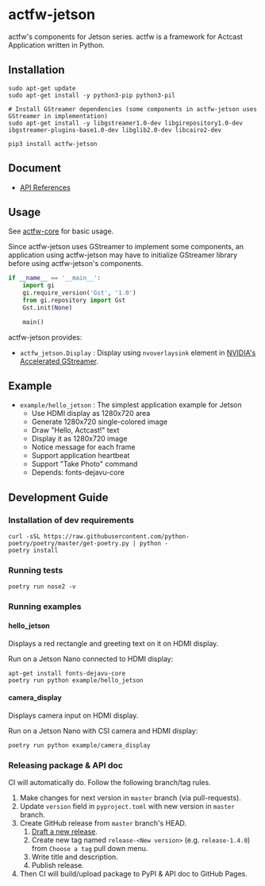 # actfw-jetson

actfw's components for Jetson series.
actfw is a framework for Actcast Application written in Python.

## Installation

```console
sudo apt-get update
sudo apt-get install -y python3-pip python3-pil 

# Install GStreamer dependencies (some components in actfw-jetson uses GStreamer in implementation)
sudo apt-get install -y libgstreamer1.0-dev libgirepository1.0-dev ibgstreamer-plugins-base1.0-dev libglib2.0-dev libcairo2-dev

pip3 install actfw-jetson
```

## Document

- [API References](https://idein.github.io/actfw-jetson/latest/)

## Usage

See [actfw-core](https://github.com/Idein/actfw-core) for basic usage.

Since actfw-jetson uses GStreamer to implement some components, an application using actfw-jetson may have to initialize GStreamer library before using actfw-jetson's components.

```python
if __name__ == '__main__':
    import gi
    gi.require_version('Gst', '1.0')
    from gi.repository import Gst
    Gst.init(None)

    main()
```

actfw-jetson provides:

- `actfw_jetson.Display` : Display using `nvoverlaysink` element in [NVIDIA's Accelerated GStreamer](https://docs.nvidia.com/jetson/l4t/index.html#page/Tegra%20Linux%20Driver%20Package%20Development%20Guide/accelerated_gstreamer.html).

## Example

- `example/hello_jetson` : The simplest application example for Jetson
  - Use HDMI display as 1280x720 area
  - Generate 1280x720 single-colored image
  - Draw "Hello, Actcast!" text
  - Display it as 1280x720 image
  - Notice message for each frame
  - Support application heartbeat
  - Support "Take Photo" command
  - Depends: fonts-dejavu-core

## Development Guide

### Installation of dev requirements

```console
curl -sSL https://raw.githubusercontent.com/python-poetry/poetry/master/get-poetry.py | python -
poetry install
```

### Running tests

```console
poetry run nose2 -v
```

### Running examples

#### hello_jetson

Displays a red rectangle and greeting text on it on HDMI display.

Run on a Jetson Nano connected to HDMI display:

```console
apt-get install fonts-dejavu-core
poetry run python example/hello_jetson
```

#### camera_display

Displays camera input on HDMI display.

Run on a Jetson Nano with CSI camera and HDMI display:

```console
poetry run python example/camera_display
```

### Releasing package & API doc

CI will automatically do.
Follow the following branch/tag rules.

1. Make changes for next version in `master` branch (via pull-requests).
2. Update `version` field in `pyproject.toml` with new version in `master` branch.
3. Create GitHub release from `master` branch's HEAD.
    1. [Draft a new release](https://github.com/Idein/actfw-jetson/releases/new).
    2. Create new tag named `release-<New version>` (e.g. `release-1.4.0`) from `Choose a tag` pull down menu.
    3. Write title and description.
    4. Publish release.
4. Then CI will build/upload package to PyPI & API doc to GitHub Pages.
